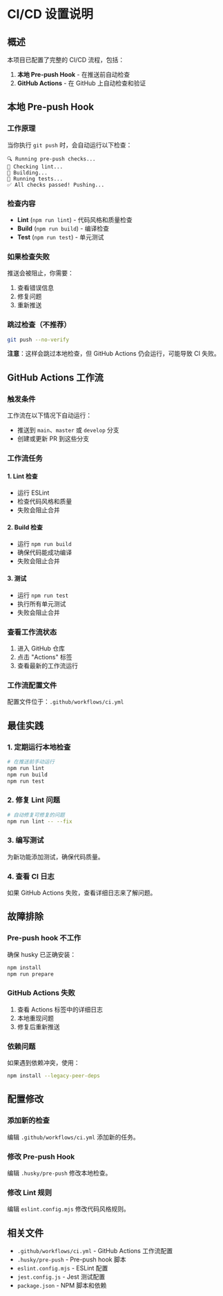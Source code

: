 # CI/CD 设置说明

## 概述

本项目已配置了完整的 CI/CD 流程，包括：

1. **本地 Pre-push Hook** - 在推送前自动检查
2. **GitHub Actions** - 在 GitHub 上自动检查和验证

## 本地 Pre-push Hook

### 工作原理

当你执行 `git push` 时，会自动运行以下检查：

```
🔍 Running pre-push checks...
📝 Checking lint...
🔨 Building...
🧪 Running tests...
✅ All checks passed! Pushing...
```

### 检查内容

- **Lint** (`npm run lint`) - 代码风格和质量检查
- **Build** (`npm run build`) - 编译检查
- **Test** (`npm run test`) - 单元测试

### 如果检查失败

推送会被阻止，你需要：

1. 查看错误信息
2. 修复问题
3. 重新推送

### 跳过检查（不推荐）

```bash
git push --no-verify
```

**注意**：这样会跳过本地检查，但 GitHub Actions 仍会运行，可能导致 CI 失败。

## GitHub Actions 工作流

### 触发条件

工作流在以下情况下自动运行：

- 推送到 `main`、`master` 或 `develop` 分支
- 创建或更新 PR 到这些分支

### 工作流任务

#### 1. Lint 检查
- 运行 ESLint
- 检查代码风格和质量
- 失败会阻止合并

#### 2. Build 检查
- 运行 `npm run build`
- 确保代码能成功编译
- 失败会阻止合并

#### 3. 测试
- 运行 `npm run test`
- 执行所有单元测试
- 失败会阻止合并

### 查看工作流状态

1. 进入 GitHub 仓库
2. 点击 "Actions" 标签
3. 查看最新的工作流运行

### 工作流配置文件

配置文件位于：`.github/workflows/ci.yml`

## 最佳实践

### 1. 定期运行本地检查

```bash
# 在推送前手动运行
npm run lint
npm run build
npm run test
```

### 2. 修复 Lint 问题

```bash
# 自动修复可修复的问题
npm run lint -- --fix
```

### 3. 编写测试

为新功能添加测试，确保代码质量。

### 4. 查看 CI 日志

如果 GitHub Actions 失败，查看详细日志来了解问题。

## 故障排除

### Pre-push hook 不工作

确保 husky 已正确安装：

```bash
npm install
npm run prepare
```

### GitHub Actions 失败

1. 查看 Actions 标签中的详细日志
2. 本地重现问题
3. 修复后重新推送

### 依赖问题

如果遇到依赖冲突，使用：

```bash
npm install --legacy-peer-deps
```

## 配置修改

### 添加新的检查

编辑 `.github/workflows/ci.yml` 添加新的任务。

### 修改 Pre-push Hook

编辑 `.husky/pre-push` 修改本地检查。

### 修改 Lint 规则

编辑 `eslint.config.mjs` 修改代码风格规则。

## 相关文件

- `.github/workflows/ci.yml` - GitHub Actions 工作流配置
- `.husky/pre-push` - Pre-push hook 脚本
- `eslint.config.mjs` - ESLint 配置
- `jest.config.js` - Jest 测试配置
- `package.json` - NPM 脚本和依赖

